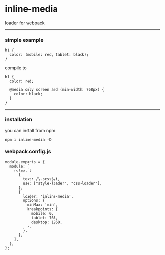 # inline-media

loader for webpack

---

### simple example

```
h1 {
  color: (mobile: red, tablet: black);
}
```

compile to

```
h1 {
  color: red;

  @media only screen and (min-width: 768px) {
    color: black;
  }
}
```

---

### installation

you can install from npm

```
npm i inline-media -D
```

### webpack.config.js

```
module.exports = {
  module: {
    rules: [
      {
        test: /\.scss$/i,
        use: ["style-loader", "css-loader"],
      },
      {
        loader: 'inline-media',
        options: {
          minMax: 'min',
          breakpoints: {
            mobile: 0,
            tablet: 768,
            desktop: 1260,
          },
        },
      },
    ],
  },
};
```

